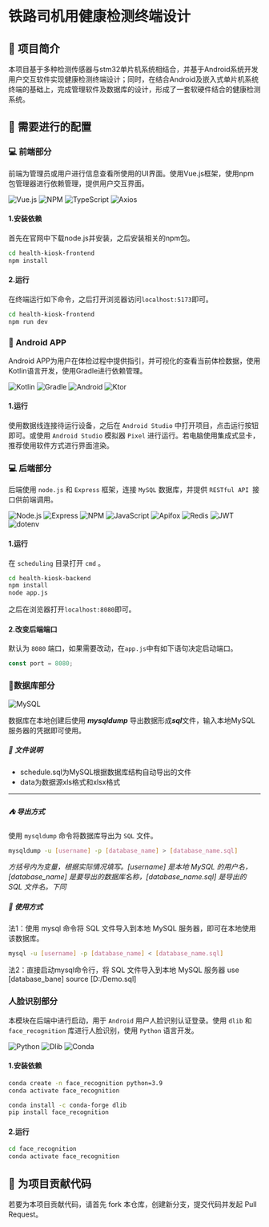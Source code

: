 # 铁路司机用健康检测终端设计

## :rocket: 项目简介

本项目基于多种检测传感器与stm32单片机系统相结合，并基于Android系统开发用户交互软件实现健康检测终端设计；同时，在结合Android及嵌入式单片机系统终端的基础上，完成管理软件及数据库的设计，形成了一套软硬件结合的健康检测系统。

## :wrench: 需要进行的配置

### :computer: 前端部分

前端为管理员或用户进行信息查看所使用的UI界面。使用Vue.js框架，使用npm包管理器进行依赖管理，提供用户交互界面。

![Vue.js](https://img.shields.io/badge/Vue.js-4FC08D?style=for-the-badge&logo=vuedotjs&logoColor=white) ![NPM](https://img.shields.io/badge/npm-CB3837?style=for-the-badge&logo=npm&logoColor=white)  ![TypeScript](https://img.shields.io/badge/TypeScript-3178C6?style=for-the-badge&logo=typescript&logoColor=white) ![Axios](https://img.shields.io/badge/Axios-5A29E4?style=for-the-badge&logo=axios&logoColor=white)

#### 1.安装依赖
首先在官网中下载node.js并安装，之后安装相关的npm包。
```bash
cd health-kiosk-frontend
npm install
```

#### 2.运行
在终端运行如下命令，之后打开浏览器访问`localhost:5173`即可。
```bash
cd health-kiosk-frontend
npm run dev
```

### :iphone: Android APP

Android APP为用户在体检过程中提供指引，并可视化的查看当前体检数据，使用Kotlin语言开发，使用Gradle进行依赖管理。

![Kotlin](https://img.shields.io/badge/Kotlin-7F52FF?style=for-the-badge&logo=kotlin&logoColor=white) ![Gradle](https://img.shields.io/badge/Gradle-02303A?style=for-the-badge&logo=gradle&logoColor=white) ![Android](https://img.shields.io/badge/Android-3DDC84?style=for-the-badge&logo=android&logoColor=white) ![Ktor](https://img.shields.io/badge/Ktor-000000?style=for-the-badge&logo=ktor&logoColor=white)

#### 1.运行
使用数据线连接待运行设备，之后在 `Android Studio` 中打开项目，点击运行按钮即可。或使用 `Android Studio` 模拟器 `Pixel` 进行运行。若电脑使用集成式显卡，推荐使用软件方式进行界面渲染。

### :computer: 后端部分
后端使用 `node.js` 和 `Express` 框架，连接 `MySQL` 数据库，并提供 `RESTful API `接口供前端调用。

![Node.js](https://img.shields.io/badge/Node.js-339933?style=for-the-badge&logo=nodedotjs&logoColor=white) ![Express](https://img.shields.io/badge/Express-000000?style=for-the-badge&logo=express&logoColor=white) ![NPM](https://img.shields.io/badge/npm-CB3837?style=for-the-badge&logo=npm&logoColor=white) ![JavaScript](https://img.shields.io/badge/JavaScript-F7DF1E?style=for-the-badge&logo=javascript&logoColor=black) ![Apifox](https://img.shields.io/badge/Apifox-FF6A00?style=for-the-badge&logo=apifox&logoColor=white) ![Redis](https://img.shields.io/badge/Redis-DC382D?style=for-the-badge&logo=redis&logoColor=white) ![JWT](https://img.shields.io/badge/JWT-000000?style=for-the-badge&logo=jsonwebtokens) ![dotenv](https://img.shields.io/badge/dotenv-000000?style=for-the-badge&logo=dotenv)

#### 1.运行
在 `scheduling` 目录打开 `cmd` 。
```bash 
cd health-kiosk-backend
npm install
node app.js
```
之后在浏览器打开`localhost:8080`即可。

#### 2.改变后端端口
默认为 `8080` 端口，如果需要改动，在`app.js`中有如下语句决定启动端口。
```javaScript
const port = 8080;
```

### :bookmark_tabs:数据库部分
![MySQL](https://img.shields.io/badge/MySQL-4479A1?style=for-the-badge&logo=mysql&logoColor=white)

数据库在本地创建后使用 ***mysqldump*** 导出数据形成***sql***文件，输入本地MySQL服务器的凭据即可使用。

##### :file_folder: 文件说明

- schedule.sql为MySQL根据数据库结构自动导出的文件
- data为数据源xls格式和xlsx格式

---
##### :tent: 导出方式

使用 `mysqldump` 命令将数据库导出为 `SQL` 文件。
```bash
mysqldump -u [username] -p [database_name] > [database_name.sql]
```

*方括号内为变量，根据实际情况填写。[username] 是本地 MySQL 的用户名，[database_name] 是要导出的数据库名称，[database_name.sql] 是导出的 SQL 文件名。下同*
##### :sparkler: 使用方式
法1：使用 mysql 命令将 SQL 文件导入到本地 MySQL 服务器，即可在本地使用该数据库。
```bash
mysql -u [username] -p [database_name] < [database_name.sql]
```
法2：直接启动mysql命令行，将 SQL 文件导入到本地 MySQL 服务器
use [database_bane]
source [D:/Demo.sql]

### 人脸识别部分

本模块在后端中进行启动，用于 `Android` 用户人脸识别认证登录。使用 `dlib` 和 `face_recognition` 库进行人脸识别，使用 `Python` 语言开发。

![Python](https://img.shields.io/badge/Python-3776AB?style=for-the-badge&logo=python&logoColor=white) ![Dlib](https://img.shields.io/badge/Dlib-6C8CD5?style=for-the-badge&logo=dlib&logoColor=white) ![Conda](https://img.shields.io/badge/Conda-44A833?style=for-the-badge&logo=anaconda&logoColor=white)

#### 1.安装依赖
```bash
conda create -n face_recognition python=3.9
conda activate face_recognition

conda install -c conda-forge dlib
pip install face_recognition
```
#### 2.运行
```bash
cd face_recognition
conda activate face_recognition
```

## :handshake: 为项目贡献代码
若要为本项目贡献代码，请首先 fork 本仓库，创建新分支，提交代码并发起 Pull Request。
